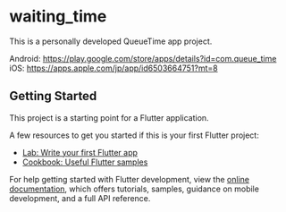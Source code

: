 # waiting_time

This is a personally developed QueueTime app project.

Android: https://play.google.com/store/apps/details?id=com.queue_time
<br>iOS: https://apps.apple.com/jp/app/id6503664751?mt=8

## Getting Started

This project is a starting point for a Flutter application.

A few resources to get you started if this is your first Flutter project:

- [Lab: Write your first Flutter app](https://docs.flutter.dev/get-started/codelab)
- [Cookbook: Useful Flutter samples](https://docs.flutter.dev/cookbook)

For help getting started with Flutter development, view the
[online documentation](https://docs.flutter.dev/), which offers tutorials,
samples, guidance on mobile development, and a full API reference.

